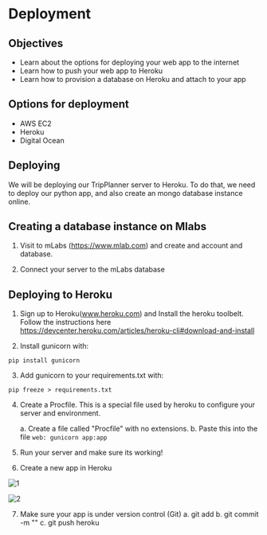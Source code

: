 # Deployment

## Objectives

- Learn about the options for deploying your web app to the internet
- Learn how to push your web app to Heroku
- Learn how to provision a database on Heroku and attach to your app


## Options for deployment

- AWS EC2
- Heroku
- Digital Ocean

## Deploying

We will be deploying our TripPlanner server to Heroku. To do that, we need to deploy our python app, and also create an mongo database instance online.


## Creating a database instance on Mlabs


1. Visit to mLabs (https://www.mlab.com) and create and account and database.

2. Connect your server to the mLabs database


## Deploying to Heroku

1. Sign up to Heroku(www.heroku.com) and Install the heroku toolbelt. Follow the instructions here https://devcenter.heroku.com/articles/heroku-cli#download-and-install

2. Install gunicorn with: 

```pip install gunicorn```

3. Add gunicorn to your requirements.txt with: 

```pip freeze > requirements.txt```

4. Create a Procfile. This is a special file used by heroku to configure your server and environment.

    a. Create a file called "Procfile" with no extensions.
    b. Paste this into the file ```web: gunicorn app:app```
    

5. Run your server and make sure its working!

6. Create a new app in Heroku

![1](heroku1.png)

![2](heroku2.png)

7. Make sure your app is under version control (Git)
    a. git add
    b. git commit -m ""
    c. git push heroku
